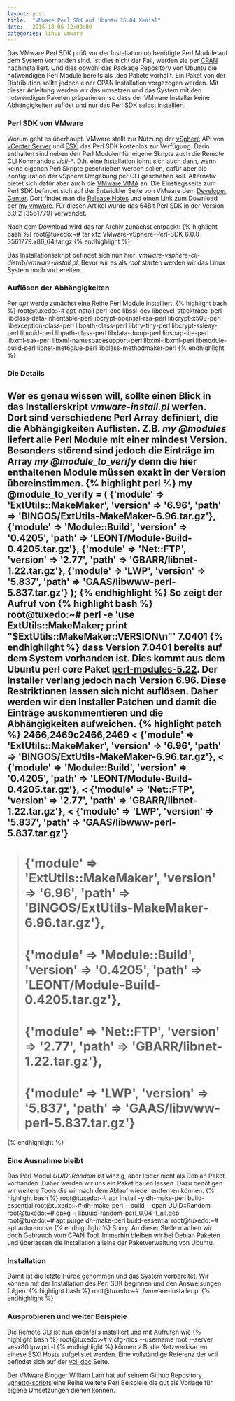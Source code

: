 ```yaml
---
layout: post
title:  "VMware Perl SDK auf Ubuntu 16.04 Xenial"
date:   2016-10-06 12:00:00
categories: linux vmware
---
```


Das VMware Perl SDK prüft vor der Installation ob benötigte Perl Module auf dem System vorhanden sind. Ist dies nicht
der Fall, werden sie per [CPAN] nachinstalliert. Und dies obwohl das Package Repository von Ubuntu die notwendigen Perl
Module bereits als .deb Pakete vorhällt. Ein Paket von der Distribution sollte jedoch einer CPAN Installation vorgezogen
werden. 
Mit dieser Anleitung werden wir das umsetzen und das System mit den notwendigen Paketen präparieren,
so dass der VMware Installer keine Abhängigkeiten auflöst und nur das Perl SDK selbst installiert.

### Perl SDK von VMware
Worum geht es überhaupt. VMware stellt zur Nutzung der [vSphere] API von [vCenter Server] und [ESXi] das Perl SDK
kostenlos zur Verfügung. Darin enthalten sind neben den Perl Modulen für eigene Skripte auch die Remote CLI Kommandos
*vicli-\**.
D.h. eine Installation lohnt sich auch dann, wenn keine eigenen Perl Skripte geschrieben werden sollen, dafür aber
die Konfiguration der vSphere Umgebung per CLI geschehen soll. Alternativ bietet sich dafür aber auch die [VMware VIMA] an.
Die Einstiegsseite zum Perl SDK befindet sich auf der Entwickler Seite von VMware dem [Developer Center].
Dort findet man die [Release Notes] und einen Link zum Download per [my vmware]. 
Für diesen Artikel wurde das 64Bit Perl SDK in der Version 6.0.2 \[3561779\] verwendet.

Nach dem Download wird das tar Archiv zunächst entpackt:
{% highlight bash %}
root@tuxedo:~# tar xfz VMware-vSphere-Perl-SDK-6.0.0-3561779.x86_64.tar.gz
{% endhighlight %}

Das Installationsskript befindet sich nun hier: *vmware-vsphere-cli-distrib/vmware-install.pl*.
Bevor wir es als *root* starten werden wir das Linux System noch vorbereiten.

### Auflösen der Abhängigkeiten
Per *apt* werde zunächst eine Reihe Perl Module installiert.
{% highlight bash %}
root@tuxedo:~# apt install perl-doc libssl-dev libdevel-stacktrace-perl libclass-data-inheritable-perl
libcrypt-openssl-rsa-perl libcrypt-x509-perl libexception-class-perl libpath-class-perl libtry-tiny-perl
libcrypt-ssleay-perl libuuid-perl libpath-class-perl libdata-dump-perl libsoap-lite-perl libxml-sax-perl
libxml-namespacesupport-perl libxml-libxml-perl libmodule-build-perl libnet-inet6glue-perl libclass-methodmaker-perl
{% endhighlight %}

### Die Details
Wer es genau wissen will, sollte einen Blick in das Installerskript *vmware-install.pl* werfen.
Dort sind verschiedene Perl Array definiert, die die Abhängigkeiten Auflisten. Z.B. *my \@modules* liefert alle
Perl Module mit einer mindest Version. Besonders störend sind jedoch die Einträge im Array *my @module_to_verify*
denn die hier enthaltenen Module müssen exakt in der Version übereinstimmen.
{% highlight perl %}
   my @module_to_verify = (
      {'module' => 'ExtUtils::MakeMaker',  'version' => '6.96',    'path' => 'BINGOS/ExtUtils-MakeMaker-6.96.tar.gz'},
      {'module' => 'Module::Build',        'version' => '0.4205',  'path' => 'LEONT/Module-Build-0.4205.tar.gz'},
      {'module' => 'Net::FTP',             'version' => '2.77',    'path' => 'GBARR/libnet-1.22.tar.gz'},
      {'module' => 'LWP',                  'version' => '5.837',   'path' => 'GAAS/libwww-perl-5.837.tar.gz'}
   );
{% endhighlight %}
So zeigt der Aufruf von
{% highlight bash %}
root@tuxedo:~# perl -e 'use ExtUtils::MakeMaker; print "$ExtUtils::MakeMaker::VERSION\n"'
7.0401
{% endhighlight %}
dass Version 7.0401 bereits auf dem System vorhanden ist. Dies kommt aus dem Ubuntu perl core Paket [perl-modules-5.22].
Der Installer verlang jedoch nach Version 6.96.
Diese Restriktionen lassen sich nicht auflösen. Daher werden wir den Installer Patchen und damit die Einträge
auskommentieren und die Abhängigkeiten aufweichen.
{% highlight patch %}
2466,2469c2466,2469
<       {'module' => 'ExtUtils::MakeMaker',  'version' => '6.96',    'path' => 'BINGOS/ExtUtils-MakeMaker-6.96.tar.gz'},
<       {'module' => 'Module::Build',        'version' => '0.4205',  'path' => 'LEONT/Module-Build-0.4205.tar.gz'},
<       {'module' => 'Net::FTP',             'version' => '2.77',    'path' => 'GBARR/libnet-1.22.tar.gz'},
<       {'module' => 'LWP',                  'version' => '5.837',   'path' => 'GAAS/libwww-perl-5.837.tar.gz'}
---
> #      {'module' => 'ExtUtils::MakeMaker',  'version' => '6.96',    'path' => 'BINGOS/ExtUtils-MakeMaker-6.96.tar.gz'},
> #      {'module' => 'Module::Build',        'version' => '0.4205',  'path' => 'LEONT/Module-Build-0.4205.tar.gz'},
> #      {'module' => 'Net::FTP',             'version' => '2.77',    'path' => 'GBARR/libnet-1.22.tar.gz'},
> #      {'module' => 'LWP',                  'version' => '5.837',   'path' => 'GAAS/libwww-perl-5.837.tar.gz'}
{% endhighlight %}

### Eine Ausnahme bleibt

Das Perl Modul *UUID::Random* ist winzig, aber leider nicht als Debian Paket vorhanden.
Daher werden wir uns ein Paket bauen lassen. Dazu benötigen wir weitere Tools die wir nach dem Ablauf wieder entfernen
können.
{% highlight bash %}
root@tuxedo:~# apt install -y dh-make-perl build-essential
root@tuxedo:~# dh-make-perl --build --cpan UUID::Random
root@tuxedo:~# dpkg -i libuuid-random-perl_0.04-1_all.deb
root@tuxedo:~# apt purge dh-make-perl build-essential
root@tuxedo:~# apt autoremove
{% endhighlight %}
Sorry. An dieser Stelle machen wir doch Gebrauch vom CPAN Tool. Immerhin bleiben wir bei Debian Paketen und überlassen
die Installation alleine der Paketverwaltung von Ubuntu.

### Installation
Damit ist die letzte Hürde genommen und das System vorbereitet. Wir können mit der Installation des Perl SDK beginnen
und den Answeisungen folgen.
{% highlight bash %}
root@tuxedo:~# ./vmware-installer.pl
{% endhighlight %}

### Ausprobieren und weiter Beispiele
Die Remote CLI ist nun ebenfalls installiert und mit Aufrufen wie
{% highlight bash %}
root@tuxedo:~# vicfg-nics --username root --server vesx80.lpw.pri -l
{% endhighlight %}
können z.B. die Netzwerkkarten einese ESXi Hosts aufgelistet werden.
Eine vollständige Referenz der vcli befindet sich auf der [vcli doc] Seite.

Der VMware Blogger William Lam hat auf seinem Github Repository [vghetto-scripts] eine Reihe weitere Perl Beispiele die
gut als Vorlage für eigene Umsetzungen dienen können.


[CPAN]: https://www.perl.org/cpan.html
[vCenter Server]: http://www.vmware.com/products/vcenter-server.html
[ESXi]: http://www.vmware.com/products/esxi-and-esx.html
[vSphere]: http://www.vmware.com/products/vsphere.html
[VMware VIMA]: https://www.vmware.com/support/developer/vima/
[Developer Center]: http://developercenter.vmware.com/web/sdk/60/vsphere-perl
[my vmware]: https://my.vmware.com/group/vmware/get-download?downloadGroup=PERLSDK60U2
[perl-modules-5.22]: http://packages.ubuntu.com/xenial/all/perl-modules-5.22/filelist
[Release Notes]: http://pubs.vmware.com/Release_Notes/en/viperl/60/vsp602_vsperl_relnotes.html
[vghetto-scripts]: https://github.com/lamw/vghetto-scripts/tree/master/perl
[vcli doc]: http://pubs.vmware.com/vsphere-60/topic/com.vmware.vcli.ref.doc/vcli-right.html